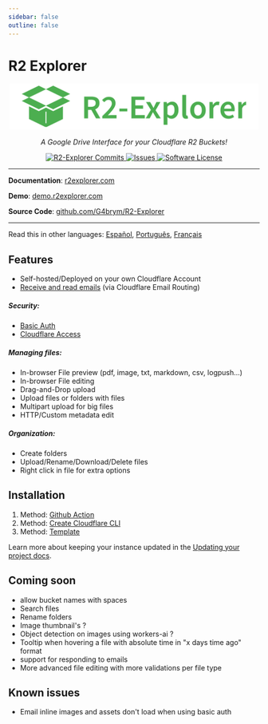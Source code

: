 ```yaml
---
sidebar: false
outline: false
---
```


# R2 Explorer

<div align="center">
  <a href="https://r2explorer.com/">
    <img src="https://raw.githubusercontent.com/G4brym/R2-explorer/refs/heads/main/packages/docs/pages/assets/r2-explorer-logo.png" width="500" height="auto" alt="R2-Explorer"/>
  </a>
</div>

<p align="center">
    <em>A Google Drive Interface for your Cloudflare R2 Buckets!</em>
</p>

<p align="center">
    <a href="https://github.com/G4brym/R2-Explorer/commits/main" target="_blank">
      <img src="https://img.shields.io/github/commit-activity/m/G4brym/R2-Explorer?label=Commits&style=social" alt="R2-Explorer Commits">
  </a>
    <a href="https://github.com/G4brym/R2-Explorer/issues" target="_blank">
      <img src="https://img.shields.io/github/issues/G4brym/R2-Explorer?style=social" alt="Issues">
  </a>
    <a href="https://github.com/G4brym/R2-Explorer/blob/main/LICENSE" target="_blank">
      <img src="https://img.shields.io/badge/license-MIT-brightgreen.svg?style=social" alt="Software License">
  </a>
</p>

<hr />

**Documentation**: <a href="/index.html">r2explorer.com</a>

**Demo**: <a href="https://demo.r2explorer.com/">demo.r2explorer.com</a>

**Source Code**: <a href="https://github.com/G4brym/R2-Explorer/">github.com/G4brym/R2-Explorer</a>

<hr />

Read this in other languages: [Español](https://r2explorer-dev.translate.goog/?_x_tr_sl=en&_x_tr_tl=es&_x_tr_hl=es&_x_tr_pto=wapp),
[Português](https://r2explorer-dev.translate.goog/?_x_tr_sl=en&_x_tr_tl=pt-PT&_x_tr_hl=pt-PT&_x_tr_pto=wapp),
[Français](https://r2explorer-dev.translate.goog/?_x_tr_sl=en&_x_tr_tl=fr&_x_tr_hl=fr&_x_tr_pto=wapp)

## Features

- Self-hosted/Deployed on your own Cloudflare Account
- [Receive and read emails](/guides/setup-email-explorer.html) (via Cloudflare Email Routing)

##### Security:
- [Basic Auth](/getting-started/security.html#basic-auth)
- [Cloudflare Access](/getting-started/security.html#authenticating-with-cloudflare-access)

##### Managing files:
- In-browser File preview (pdf, image, txt, markdown, csv, logpush...)
- In-browser File editing
- Drag-and-Drop upload
- Upload files or folders with files
- Multipart upload for big files
- HTTP/Custom metadata edit

##### Organization:
- Create folders
- Upload/Rename/Download/Delete files
- Right click in file for extra options

## Installation

1. Method: [Github Action](/getting-started/creating-a-new-project.html#1st-method-github-action-recommended)
2. Method: [Create Cloudflare CLI](/getting-started/creating-a-new-project.html#2nd-method-create-cloudflare)
3. Method: [Template](https://github.com/G4brym/R2-Explorer/tree/main/template)

Learn more about keeping your instance updated in the [Updating your project docs](/getting-started/updating-your-project.html).

## Coming soon

- allow bucket names with spaces
- Search files
- Rename folders
- Image thumbnail's ?
- Object detection on images using workers-ai ?
- Tooltip when hovering a file with absolute time in "x days time ago" format
- support for responding to emails
- More advanced file editing with more validations per file type

## Known issues

- Email inline images and assets don't load when using basic auth
